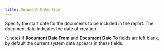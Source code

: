 ```yaml
---
title: Document Date From
---
```



Specify the start date for the documents to be included in the report.  The document date indicates the date of creation.


{:.note}
If  **Document Date From** and **Document 
 Date To** fields are left  blank, by default the current system date appears in these fields.
